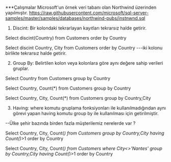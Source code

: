 ***Çalışmalar Microsoft'un örnek veri tabanı olan Northwind üzerinden yapılmıştır. 
https://raw.githubusercontent.com/microsoft/sql-server-samples/master/samples/databases/northwind-pubs/instnwnd.sql

1. Discint: Bir kolondaki tekrarlayan kayıtları tekrarsız halde getirir.

Select discint(Country) from Customers order by Country

Select discint Country, City from Customers order by Country ---iki kolonu birlikte tekrarsız halde getirir.

2. Group By: Belirtilen kolon veya kolonlara göre aynı değere sahip verileri gruplar.

Select Country from Customers group by Country

Select Country, Count(*) from Customers group by Country

Select Country, City, Count(*) from Customers group by Country,City

3. Having: where komutu gruplama fonksiyonları ile kullanılmadığından aynı görevi yapan having komutu group by ile kullanılması için getirilmiştir.

--Ülke şehir bazında birden fazla müşterilemiz nerelerde var ?

Select Country, City, Count(*) from Customers group by Country,City having Count(*)>1 order by Country

Select Country, City, Count(*) from Customers where City<>'Nantes' group by Country,City having Count(*)>1 order by Country


